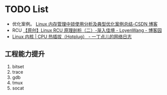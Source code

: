 # TODO List

- 优化案例。
  [Linux 内存管理中锁使用分析及典型优化案例总结-CSDN 博客](https://blog.csdn.net/feelabclihu/article/details/141087096)
- RCU [【原创】Linux RCU 原理剖析（二）-渐入佳境 - LoyenWang - 博客园](https://www.cnblogs.com/LoyenWang/p/12770878.html)
- [Linux 内核 | CPU 热插拔（Hotplug） - 一丁点儿的网络日志](https://www.dingmos.com/index.php/archives/117/)

## 工程能力提升

1. bitset
2. trace
3. gdb
4. tmux
5. socat
